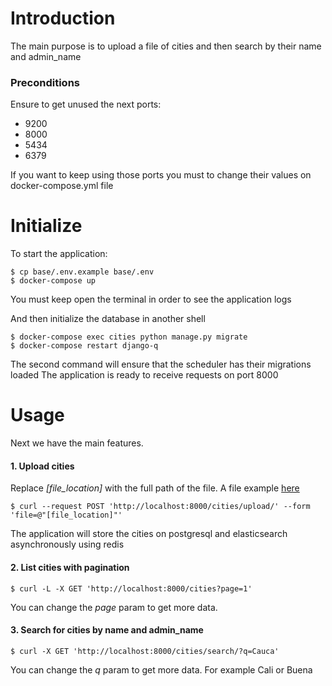 
# Introduction

The main purpose is to upload a file of cities and then search by their name and admin_name 

### Preconditions

Ensure to get unused the next ports:

* 9200
* 8000
* 5434
* 6379

If you want to keep using those ports 
you must to change their values on docker-compose.yml file

# Initialize

To start the application:

    $ cp base/.env.example base/.env
    $ docker-compose up
    
You must keep open the terminal in order to see the application logs

And then initialize the database in another shell 

    $ docker-compose exec cities python manage.py migrate
    $ docker-compose restart django-q

The second command will ensure that the scheduler has their migrations loaded
The application is ready to receive requests on port 8000
      

# Usage

Next we have the main features.

#### 1. Upload cities

Replace *[file_location]* with the full path of the file. 
A file example [here](https://drive.google.com/file/d/1qF2OuiLviWcfazaU97sOYWdCMfWrAXg0/view?usp=sharing)

    $ curl --request POST 'http://localhost:8000/cities/upload/' --form 'file=@"[file_location]"'


The application will store the cities on postgresql and elasticsearch asynchronously using redis

    

#### 2. List cities with pagination

    $ curl -L -X GET 'http://localhost:8000/cities?page=1'

You can change the *page* param to get more data.

#### 3. Search for cities by name and admin_name

    $ curl -X GET 'http://localhost:8000/cities/search/?q=Cauca'

You can change the *q* param to get more data. For example Cali or Buena
